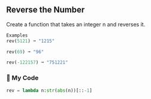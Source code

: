 ## Reverse the Number

Create a function that takes an integer n and reverses it.
```python
Examples
rev(5121) ➞ "1215"

rev(69) ➞ "96"

rev(-122157) ➞ "751221"
```
### :snake: My Code
```python
rev = lambda n:str(abs(n))[::-1]
```
